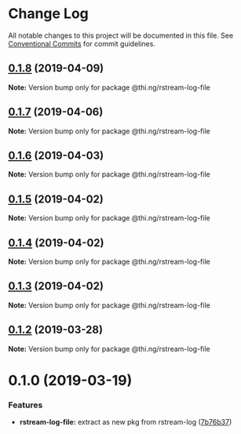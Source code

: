 # Change Log

All notable changes to this project will be documented in this file.
See [Conventional Commits](https://conventionalcommits.org) for commit guidelines.

## [0.1.8](https://github.com/thi-ng/umbrella/compare/@thi.ng/rstream-log-file@0.1.7...@thi.ng/rstream-log-file@0.1.8) (2019-04-09)

**Note:** Version bump only for package @thi.ng/rstream-log-file





## [0.1.7](https://github.com/thi-ng/umbrella/compare/@thi.ng/rstream-log-file@0.1.6...@thi.ng/rstream-log-file@0.1.7) (2019-04-06)

**Note:** Version bump only for package @thi.ng/rstream-log-file





## [0.1.6](https://github.com/thi-ng/umbrella/compare/@thi.ng/rstream-log-file@0.1.5...@thi.ng/rstream-log-file@0.1.6) (2019-04-03)

**Note:** Version bump only for package @thi.ng/rstream-log-file





## [0.1.5](https://github.com/thi-ng/umbrella/compare/@thi.ng/rstream-log-file@0.1.4...@thi.ng/rstream-log-file@0.1.5) (2019-04-02)

**Note:** Version bump only for package @thi.ng/rstream-log-file





## [0.1.4](https://github.com/thi-ng/umbrella/compare/@thi.ng/rstream-log-file@0.1.3...@thi.ng/rstream-log-file@0.1.4) (2019-04-02)

**Note:** Version bump only for package @thi.ng/rstream-log-file





## [0.1.3](https://github.com/thi-ng/umbrella/compare/@thi.ng/rstream-log-file@0.1.2...@thi.ng/rstream-log-file@0.1.3) (2019-04-02)

**Note:** Version bump only for package @thi.ng/rstream-log-file





## [0.1.2](https://github.com/thi-ng/umbrella/compare/@thi.ng/rstream-log-file@0.1.1...@thi.ng/rstream-log-file@0.1.2) (2019-03-28)

**Note:** Version bump only for package @thi.ng/rstream-log-file







# 0.1.0 (2019-03-19)


### Features

* **rstream-log-file:** extract as new pkg from rstream-log ([7b76b37](https://github.com/thi-ng/umbrella/commit/7b76b37))
